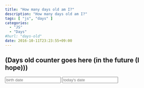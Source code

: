 ```yaml
---
title: "How many days old am I?"
description: "How many days old am I?"
tags: [ "js", "days" ]
categories:
  - "JS"
  - "Days"
#hurl: "days-old"
date: 2016-10-11T23:23:55+09:00
---
```


## (Days old counter goes here (in the future (I hope)))

<form>
	<input id="startDate" type="text" placeholder="birth date" />
	<input id="endDate" type="text" placeholder="today's date" />
</form>

<div id="daysOld"></div>

<script type="text/javascript" src="js/cookies.js"></script>
<script type="text/javascript" src="js/rDateDiff.min.js"></script>
<script type="text/javascript" src="js/days_old_calculator.js"></script>
